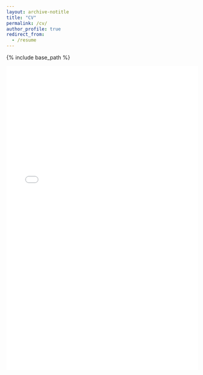 ```yaml
---
layout: archive-notitle
title: "CV"
permalink: /cv/
author_profile: true
redirect_from:
  - /resume
---
```


{% include base_path %}

<iframe src="../files/CV_RAllio_2025-02-12.pdf" width="100%" height="800" frameborder="no" border="0" marginwidth="0" marginheight="0" view="Fit" toolbar="0"></iframe>
